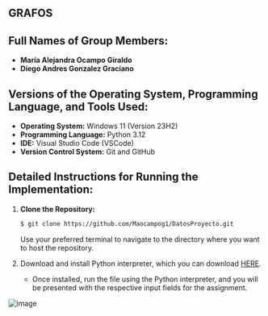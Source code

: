 ## GRAFOS
## Full Names of Group Members:
- **María Alejandra Ocampo Giraldo**
- **Diego Andres Gonzalez Graciano**

## Versions of the Operating System, Programming Language, and Tools Used:

- **Operating System:** Windows 11 (Version 23H2)
- **Programming Language:** Python 3.12
- **IDE:** Visual Studio Code (VSCode)
- **Version Control System:** Git and GitHub

## Detailed Instructions for Running the Implementation:

1. **Clone the Repository:**
   ```bash
   $ git clone https://github.com/Maocampog1/DatosProyecto.git
   ```
    Use your preferred terminal to navigate to the directory where you want to host the repository.

1. Download and install Python interpreter, which you can download [HERE](https://www.python.org/downloads/).
      - Once installed, run the file using the Python interpreter, and you will be presented with the respective input fields for the assignment.
   

![image](https://github.com/user-attachments/assets/1bb43129-7031-41e3-a7e7-5972edb7f34c)

